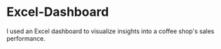 # Excel-Dashboard
I used an Excel dashboard to visualize insights into a coffee shop's sales performance.
